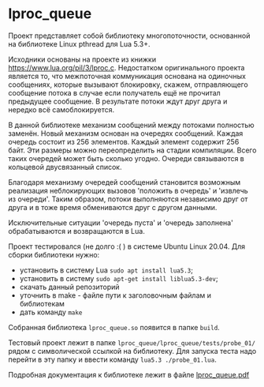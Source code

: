 # lproc_queue

Проект представляет собой библиотеку многопоточности,
основанной на библиотеке Linux pthread для Lua 5.3+.

Исходники основаны на проекте из книжки https://www.lua.org/pil/3/lproc.c.
Недостатком оригинального проекта является то, что межпоточная коммуникация
основана на одиночных сообщениях, которые вызывают блокировку, скажем,
отправляющего сообщение потока в случае если получатель ещё не прочитал
предыдущее сообщение. В результате потоки ждут друг друга и нередко
всё самоблокируется.

В данной библиотеке механизм сообщений между потоками полностью заменён.
Новый механизм основан на очередях сообщений. Каждая очередь состоит из 256
элементов. Каждый элемент содержит 256 байт. Эти размеры можно переопределить
на стадии компиляции. Всего таких очередей может быть сколько угодно. Очереди
связываются в кольцевой двусвязанный список.

Благодаря механизму очередей сообщений становится возможным реализация 
неблокирующих вызовов 'положить в очередь' и 'извлечь из очереди'. Таким
образом, потоки выполняются независимо друг от друга и в тоже время обмениваются
друг с другом данными.

Исключительные ситуации 'очередь пуста' и 'очередь заполнена' обрабатываются и
возвращаются в Lua.

Проект тестировался (не долго :( ) в системе Ubuntu Linux 20.04. Для сборки
библиотеки нужно:
 * установить в систему Lua `sudo apt install lua5.3`;
 * установить в систему `sudo apt-get install liblua5.3-dev`;
 * скачать данный репозиторий
 * уточнить в make - файле пути к заголовочным файлам и библиотекам
 * дать команду `make`

Собранная библиотека `lproc_queue.so` появится в папке `build`.

Тестовый проект лежит в папке `lproc_queue/lproc_queue/tests/probe_01/`
рядом с символической ссылкой на библиотеку. Для запуска теста надо перейти
в эту папку и ввести команду `lua5.3 ./probe_01.lua`.

Подробная документация к библиотеке лежит в файле [lproc_queue.pdf](./lproc_queue/doc/lproc_queue.pdf)